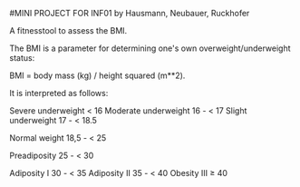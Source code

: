 
#MINI PROJECT FOR INF01
by Hausmann, Neubauer, Ruckhofer

A fitnesstool to assess the BMI. 

The BMI is a parameter for determining one's own overweight/underweight status:

BMI = body mass (kg) / height squared (m**2).

It is interpreted as follows:

Severe underweight < 16 
Moderate underweight 16 - < 17
Slight underweight 17 - < 18.5

Normal weight 18,5 - < 25 

Preadiposity 25 - < 30 

Adiposity I 30 - < 35 
Adiposity II 35 - < 40
Obesity III ≥ 40


